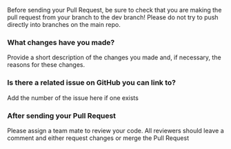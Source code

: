 Before sending your Pull Request, be sure to check that you are making the pull request from your branch to the dev branch! Please do not try to push directly into branches on the main repo.

### What changes have you made?
Provide a short description of the changes you made and, if necessary, the reasons for these changes.

### Is there a related issue on GitHub you can link to?
Add the number of the issue here if one exists

### After sending your Pull Request
Please assign a team mate to review your code. All reviewers should leave a comment and either request changes or merge the Pull Request

